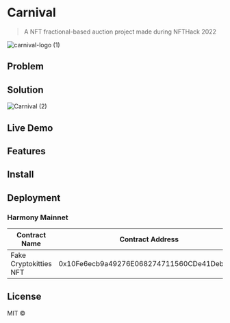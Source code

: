 # Carnival

> A NFT fractional-based auction project made during NFTHack 2022

![carnival-logo (1)](https://user-images.githubusercontent.com/18402217/149608161-ca5b778b-aa25-4f54-b3b4-6959c81fd6ab.png)

## Problem



## Solution

![Carnival (2)](https://user-images.githubusercontent.com/18402217/149610175-2d8e7cd5-adde-49a4-9432-79b1f67d5224.png)

## Live Demo

## Features

## Install

## Deployment

### Harmony Mainnet

Contract Name | Contract Address 
--- | --- 
Fake Cryptokitties NFT | 0x10Fe6ecb9a49276E068274711560CDe41Deb3f34 

## License

MIT ©
